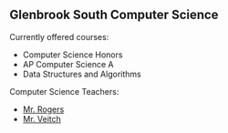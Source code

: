 ## Glenbrook South Computer Science

Currently offered courses:
- Computer Science Honors
- AP Computer Science A
- Data Structures and Algorithms

Computer Science Teachers:
- [Mr. Rogers](https://github.com/drogers)
- [Mr. Veitch](https://github.com/bveitchd225)
